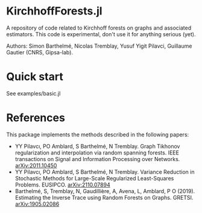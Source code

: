# KirchhoffForests.jl 

A repository of code related to Kirchhoff forests on graphs and associated estimators. This code is experimental, don't use it for anything serious (yet).

Authors: Simon Barthelmé, Nicolas Tremblay, Yusuf Yigit Pilavci, Guillaume Gautier (CNRS, Gipsa-lab).

# Quick start

See examples/basic.jl 

# References 

This package implements the methods described in the following papers: 

- YY Pilavcı, PO Amblard, S Barthelmé, N Tremblay. Graph Tikhonov regularization and interpolation via random spanning forests. IEEE transactions on Signal and Information Processing over Networks. [arXiv:2011.10450](https://arxiv.org/abs/2011.10450)
- YY Pilavcı, PO Amblard, S Barthelmé, N Tremblay. Variance Reduction in Stochastic Methods for Large-Scale Regularized Least-Squares Problems. EUSIPCO. [arXiv:2110.07894](https://arxiv.org/abs/2110.07894)
- Barthelmé, S, Tremblay, N, Gaudillière, A, Avena, L, Amblard, P O (2019).
Estimating the Inverse Trace using Random Forests on Graphs. GRETSI.
[arXiv:1905.02086](http://arxiv.org/abs/1905.02086)



